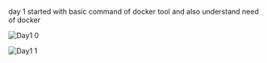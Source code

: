 
day 1 started with basic command of docker tool and also understand need of docker

![Day1 0](https://user-images.githubusercontent.com/62424929/131788959-0bf181c8-cd9e-418d-9ebe-806a0fd33d43.jpeg)


![Day1 1](https://user-images.githubusercontent.com/62424929/131785906-5afdb94c-7850-4e50-bc56-3785d39a9605.jpeg)
